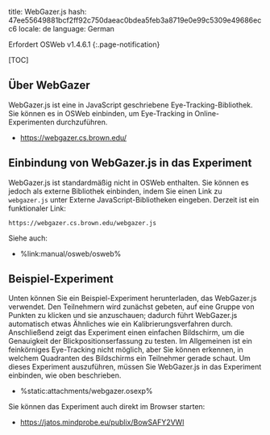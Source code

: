 title: WebGazer.js
hash: 47ee55649881bcf2ff92c750daeac0bdea5feb3a8719e0e99c5309e49686ecc6
locale: de
language: German

Erfordert OSWeb v1.4.6.1
{:.page-notification}

[TOC]


## Über WebGazer

WebGazer.js ist eine in JavaScript geschriebene Eye-Tracking-Bibliothek. Sie können es in OSWeb einbinden, um Eye-Tracking in Online-Experimenten durchzuführen.

- <https://webgazer.cs.brown.edu/>


## Einbindung von WebGazer.js in das Experiment

WebGazer.js ist standardmäßig nicht in OSWeb enthalten. Sie können es jedoch als externe Bibliothek einbinden, indem Sie einen Link zu `webgazer.js` unter Externe JavaScript-Bibliotheken eingeben. Derzeit ist ein funktionaler Link:

```
https://webgazer.cs.brown.edu/webgazer.js
```

Siehe auch:

- %link:manual/osweb/osweb%


## Beispiel-Experiment

Unten können Sie ein Beispiel-Experiment herunterladen, das WebGazer.js verwendet. Den Teilnehmern wird zunächst gebeten, auf eine Gruppe von Punkten zu klicken und sie anzuschauen; dadurch führt WebGazer.js automatisch etwas Ähnliches wie ein Kalibrierungsverfahren durch. Anschließend zeigt das Experiment einen einfachen Bildschirm, um die Genauigkeit der Blickpositionserfassung zu testen. Im Allgemeinen ist ein feinkörniges Eye-Tracking nicht möglich, aber Sie können erkennen, in welchem Quadranten des Bildschirms ein Teilnehmer gerade schaut. Um dieses Experiment auszuführen, müssen Sie WebGazer.js in das Experiment einbinden, wie oben beschrieben.

- %static:attachments/webgazer.osexp%

Sie können das Experiment auch direkt im Browser starten:

- <https://jatos.mindprobe.eu/publix/BowSAFY2VWl>